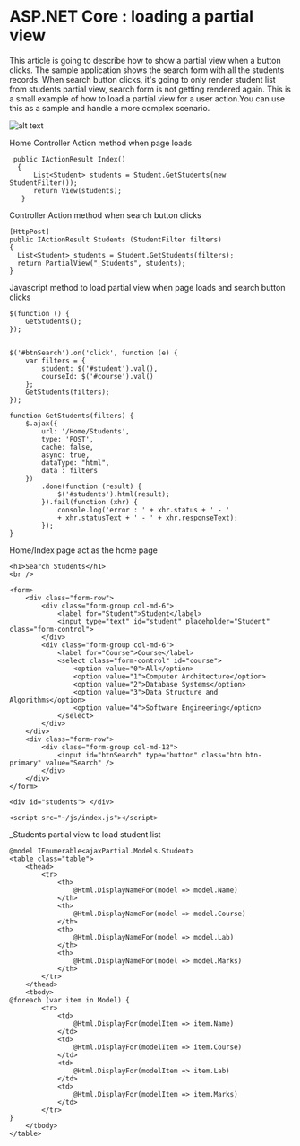# ASP.NET Core : loading a partial view
This article is going to describe how to show a partial view when a button clicks. The sample application shows the search form with all the students records. When search button clicks, it's going to only render student list from students partial view, search form is not getting rendered again. This is a small example of how to load a partial view for a user action.You can use this as a sample and handle a more complex scenario.

![alt text](https://github.com/hansamaligamage/ajax-partialview/blob/master/test.png)

Home Controller Action method when page loads 

```
 public IActionResult Index() 
  { 
      List<Student> students = Student.GetStudents(new StudentFilter()); 
      return View(students); 
   }
 ```
 
 Controller Action method when search button clicks
 
 ```
 [HttpPost] 
public IActionResult Students (StudentFilter filters) 
{ 
   List<Student> students = Student.GetStudents(filters); 
   return PartialView("_Students", students); 
}
```

Javascript method to load partial view when page loads and search button clicks

```
$(function () { 
    GetStudents(); 
}); 
 
 
$('#btnSearch').on('click', function (e) { 
    var filters = { 
        student: $('#student').val(), 
        courseId: $('#course').val() 
    }; 
    GetStudents(filters); 
}); 
 
function GetStudents(filters) { 
    $.ajax({ 
        url: '/Home/Students', 
        type: 'POST', 
        cache: false, 
        async: true, 
        dataType: "html", 
        data : filters 
    }) 
        .done(function (result) { 
            $('#students').html(result); 
        }).fail(function (xhr) { 
            console.log('error : ' + xhr.status + ' - ' 
            + xhr.statusText + ' - ' + xhr.responseText); 
        }); 
}
```

Home/Index page act as the home page

```
<h1>Search Students</h1> 
<br /> 
 
<form> 
    <div class="form-row"> 
        <div class="form-group col-md-6"> 
            <label for="Student">Student</label> 
            <input type="text" id="student" placeholder="Student" class="form-control"> 
        </div> 
        <div class="form-group col-md-6"> 
            <label for="Course">Course</label> 
            <select class="form-control" id="course"> 
                <option value="0">All</option> 
                <option value="1">Computer Architecture</option> 
                <option value="2">Database Systems</option> 
                <option value="3">Data Structure and Algorithms</option> 
                <option value="4">Software Engineering</option> 
            </select> 
        </div> 
    </div> 
    <div class="form-row"> 
        <div class="form-group col-md-12"> 
            <input id="btnSearch" type="button" class="btn btn-primary" value="Search" /> 
        </div> 
    </div> 
</form> 
 
<div id="students"> </div> 
 
<script src="~/js/index.js"></script>
```

_Students partial view to load student list

```
@model IEnumerable<ajaxPartial.Models.Student> 
<table class="table"> 
    <thead> 
        <tr> 
            <th> 
                @Html.DisplayNameFor(model => model.Name) 
            </th> 
            <th> 
                @Html.DisplayNameFor(model => model.Course) 
            </th> 
            <th> 
                @Html.DisplayNameFor(model => model.Lab) 
            </th> 
            <th> 
                @Html.DisplayNameFor(model => model.Marks) 
            </th> 
        </tr> 
    </thead> 
    <tbody> 
@foreach (var item in Model) { 
        <tr> 
            <td> 
                @Html.DisplayFor(modelItem => item.Name) 
            </td> 
            <td> 
                @Html.DisplayFor(modelItem => item.Course) 
            </td> 
            <td> 
                @Html.DisplayFor(modelItem => item.Lab) 
            </td> 
            <td> 
                @Html.DisplayFor(modelItem => item.Marks) 
            </td> 
        </tr> 
} 
    </tbody> 
</table> 
```
